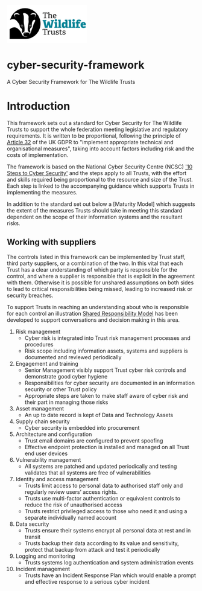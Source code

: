 <img src="/Levels/twt-logo.png" height="100">

# cyber-security-framework
A Cyber Security Framework for The Wildlife Trusts

# Introduction
This framework sets out a standard for Cyber Security for The Wildlife Trusts to support the whole federation meeting legislative and regulatory requirements. It is written to be proportional, following the principle of [Article 32](https://www.legislation.gov.uk/eur/2016/679/article/32) of the UK GDPR to "implement appropriate technical and organisational measures", taking into account factors including risk and the costs of implementation.

The framework is based on the National Cyber Security Centre (NCSC) ['10 Steps to Cyber Security'](https://www.ncsc.gov.uk/collection/10-steps) and the steps apply to all Trusts, with the effort and skills required being proportional to the resource and size of the Trust. Each step is linked to the accompanying guidance which supports Trusts in implementing the measures.

In addition to the standard set out below a [Maturity Model] which suggests the extent of the measures Trusts should take in meeting this standard dependent on the scope of their information systems and the resultant risks.

## Working with suppliers
The controls listed in this framework can be implemented by Trust staff, third party suppliers, or a combination of the two. In this vital that each Trust has a clear understanding of which party is responsible for the control, and where a supplier is responsible that is explicit in the agreement with them.  Otherwise it is possible for unshared assumptions on both sides to lead to critical responsibilities being missed, leading to increased risk or security breaches.

To support Trusts in reaching an understanding about who is responsible for each control an illustration [Shared Responsibility Model](/1-Understand-your-risks/shared-responsibility-model.md) has been developed to support conversations and decision making in this area.

1. Risk management
	- Cyber risk is integrated into Trust risk management processes and procedures
	- Risk scope including information assets, systems and suppliers is documented and reviewed periodically
2. Engagement and training
	- Senior Management visibly support Trust cyber risk controls and demonstrate good cyber hygiene 
	- Responsibilities for cyber security are documented in an information security or other Trust policy
	- Appropriate steps are taken to make staff aware of cyber risk and their part in managing those risks
3. Asset management
	- An up to date record is kept of Data and Technology Assets
4. Supply chain security
	- Cyber security is embedded into procurement
5. Architecture and configuration
	- Trust email domains are configured to prevent spoofing
	- Effective endpoint protection is installed and managed on all Trust end user devices
6. Vulnerability management
	- All systems are patched and updated periodically and testing validates that all systems are free of vulnerabilities
7. Identity and access management
	- Trusts limit access to personal data to authorised staff only and regularly review users’ access rights.
	- Trusts use multi-factor authentication or equivalent controls to reduce the risk of unauthorised access
	- Trusts restrict privileged access to those who need it and using a separate individually named account 
8. Data security
	- Trusts ensure their systems encrypt all personal data at rest and in transit
	- Trusts backup their data according to its value and sensitivity, protect that backup from attack and test it periodically
9. Logging and monitoring
	- Trusts systems log authentication and system administration events
10. Incident management
	- Trusts have an Incident Response Plan which would enable a prompt and effective response to a serious cyber incident
